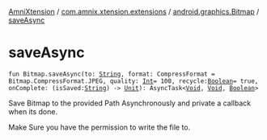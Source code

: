 [AmniXtension](../../index.md) / [com.amnix.xtension.extensions](../index.md) / [android.graphics.Bitmap](index.md) / [saveAsync](./save-async.md)

# saveAsync

`fun Bitmap.saveAsync(to: `[`String`](https://kotlinlang.org/api/latest/jvm/stdlib/kotlin/-string/index.html)`, format: CompressFormat = Bitmap.CompressFormat.JPEG, quality: `[`Int`](https://kotlinlang.org/api/latest/jvm/stdlib/kotlin/-int/index.html)` = 100, recycle: `[`Boolean`](https://kotlinlang.org/api/latest/jvm/stdlib/kotlin/-boolean/index.html)` = true, onComplete: (isSaved: `[`String`](https://kotlinlang.org/api/latest/jvm/stdlib/kotlin/-string/index.html)`) -> `[`Unit`](https://kotlinlang.org/api/latest/jvm/stdlib/kotlin/-unit/index.html)`): AsyncTask<`[`Void`](http://docs.oracle.com/javase/6/docs/api/java/lang/Void.html)`, `[`Void`](http://docs.oracle.com/javase/6/docs/api/java/lang/Void.html)`, `[`Boolean`](https://kotlinlang.org/api/latest/jvm/stdlib/kotlin/-boolean/index.html)`>`

Save Bitmap to the provided Path Asynchronously and private a callback when its done.

Make Sure you have the permission to write the file to.


